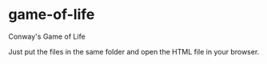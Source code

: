 # game-of-life
Conway's Game of Life


Just put the files in the same folder and open the HTML file in your browser.
